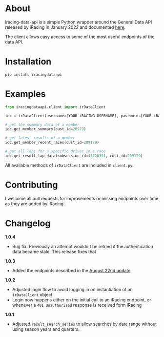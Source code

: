 # About

iracing-data-api is a simple Python wrapper around the General Data API released by iRacing in January 2022 and documented [here](https://forums.iracing.com/discussion/15068/general-availability-of-data-api/).

The client allows easy access to some of the most useful endpoints of the data API.

# Installation

`pip install iracingdataapi`

# Examples

```python
from iracingdataapi.client import irDataClient

idc = irDataClient(username=[YOUR iRACING USERNAME], password=[YOUR iRACING PASSWORD])

# get the summary data of a member
idc.get_member_summary(cust_id=20979)

# get latest results of a member
idc.get_member_recent_races(cust_id=209179)

# get all laps for a specific driver in a race
idc.get_result_lap_data(subsession_id=43720351, cust_id=209179)
```

All available methods of `irDataClient` are included in `client.py`.

# Contributing

I welcome all pull requests for improvements or missing endpoints over time as they are added by iRacing.

# Changelog

**1.0.4**
-   Bug fix: Previously an attempt wouldn't be retried if the authentication data became stale. This release fixes that

**1.0.3**

-   Added the endpoints described in the [August 22nd update](https://forums.iracing.com/discussion/comment/219438/#Comment_219438)

**1.0.2**

-   Adjusted login flow to avoid logging in on instantiation of an `irDataClient` object
-   Login now happens either on the initial call to an iRacing endpoint, or whenever a `401 Unauthorized` response is received form iRacing

**1.0.1**

-   Adjusted `result_search_series` to allow searches by date range without using season years and quarters.
